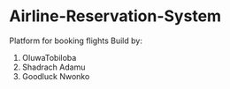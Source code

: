 # Airline-Reservation-System
Platform for booking flights
Build by:

1. OluwaTobiloba
2. Shadrach Adamu
3. Goodluck Nwonko
